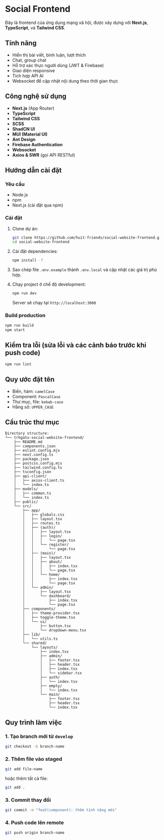 # Social Frontend

Đây là frontend của ứng dụng mạng xã hội, được xây dựng với **Next.js**, **TypeScript**, và **Tailwind CSS**.

## Tính năng

- Hiển thị bài viết, bình luận, lượt thích
- Chat, group chat
- Hỗ trợ xác thực người dùng (JWT & Firebase)
- Giao diện responsive
- Tích hợp API AI
- Websocket để cập nhật nội dung theo thời gian thực

## Công nghệ sử dụng

- **Next.js** (App Router)
- **TypeScript**
- **Tailwind CSS**
- **SCSS**
- **ShadCN UI**
- **MUI (Material UI)**
- **Ant Design**
- **Firebase Authentication**
- **Websocket**
- **Axios & SWR** (gọi API RESTful)

## Hướng dẫn cài đặt

### Yêu cầu

- Node.js
- npm 
- Next.js (cài đặt qua npm)

### Cài đặt

1. Clone dự án:

   ```bash
   git clone https://github.com/huit-friends/social-website-frontend.git
   cd social-website-frontend
   ```

2. Cài đặt dependencies:

   ```bash
   npm install -f
   ```

3. Sao chép file `.env.example` thành `.env.local` và cập nhật các giá trị phù hợp.

4. Chạy project ở chế độ development:

   ```bash
   npm run dev
   ```

   Server sẽ chạy tại `http://localhost:3000`

### Build production

```bash
npm run build
npm start
```

## Kiểm tra lỗi (sửa lỗi và các cảnh báo trước khi push code)

```bash
npm run lint
```

## Quy ước đặt tên

- Biến, hàm: `camelCase`
- Component: `PascalCase`
- Thư mục, file: `kebab-case`
- Hằng số: `UPPER_CASE`

## Cấu trúc thư mục

```text
Directory structure:
└── trhgatu-social-website-frontend/
    ├── README.md
    ├── components.json
    ├── eslint.config.mjs
    ├── next.config.ts
    ├── package.json
    ├── postcss.config.mjs
    ├── tailwind.config.ts
    ├── tsconfig.json
    ├── api-client/
    │   ├── axios-client.ts
    │   └── index.ts
    ├── models/
    │   ├── common.ts
    │   └── index.ts
    ├── public/
    └── src/
        ├── app/
        │   ├── globals.css
        │   ├── layout.tsx
        │   ├── routes.ts
        │   ├── (auth)/
        │   │   ├── layout.tsx
        │   │   ├── login/
        │   │   │   └── page.tsx
        │   │   └── register/
        │   │       └── page.tsx
        │   ├── (main)/
        │   │   ├── layout.tsx
        │   │   ├── about/
        │   │   │   ├── index.tsx
        │   │   │   └── page.tsx
        │   │   └── home/
        │   │       ├── index.tsx
        │   │       └── page.tsx
        │   └── admin/
        │       ├── layout.tsx
        │       └── dashboard/
        │           ├── index.tsx
        │           └── page.tsx
        ├── components/
        │   ├── theme-provider.tsx
        │   ├── toggle-theme.tsx
        │   └── ui/
        │       ├── button.tsx
        │       └── dropdown-menu.tsx
        ├── lib/
        │   └── utils.ts
        └── shared/
            └── layouts/
                ├── index.tsx
                ├── admin/
                │   ├── footer.tsx
                │   ├── header.tsx
                │   ├── index.tsx
                │   └── sidebar.tsx
                ├── auth/
                │   └── index.tsx
                ├── empty/
                │   └── index.tsx
                └── main/
                    ├── footer.tsx
                    ├── header.tsx
                    └── index.tsx

```
## Quy trình làm việc

### 1. Tạo branch mới từ `develop`

```bash
git checkout -b branch-name
```

### 2. Thêm file vào staged

```bash
git add file-name
```

hoặc thêm tất cả file:

```bash
git add .
```

### 3. Commit thay đổi

```bash
git commit -m "feat(component): thêm tính năng mới"
```

### 4. Push code lên remote

```bash
git push origin branch-name
```

